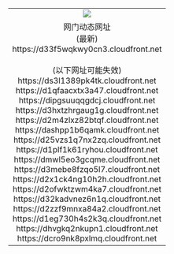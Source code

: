 ﻿<table>
  <tr></tr>
  <tr><td colspan=2 align=center><img src="https://d33f5wqkwy0cn3.cloudfront.net/Up/oGate.jpg" /></td></tr>
  <tr><td colspan=2 align=center>网门动态网址<br/>(最新)
<br>https://d33f5wqkwy0cn3.cloudfront.net
<br/><br/>(以下网址可能失效)
<br>https://ds3l1389pk4tk.cloudfront.net
<br>https://d1qfaacxtx3a47.cloudfront.net
<br>https://dipgsuuqqgdcj.cloudfront.net
<br>https://d3hxtzhrgaug1g.cloudfront.net
<br>https://d2m4zlxz82btqf.cloudfront.net
<br>https://dashpp1b6qamk.cloudfront.net
<br>https://d25vzs1q7nx2zq.cloudfront.net
<br>https://d1plf1k61ryhou.cloudfront.net
<br>https://dmwl5eo3gcqme.cloudfront.net
<br>https://d3mebe8fzqo5l7.cloudfront.net
<br>https://d2x1ck4ng10h2h.cloudfront.net
<br>https://d2ofwktzwm4ka7.cloudfront.net
<br>https://d32kadvnez6n1q.cloudfront.net
<br>https://d2zzf9mnxa84a2.cloudfront.net
<br>https://d1eg730h4s2k3q.cloudfront.net
<br>https://dhvgkq2nkupn1.cloudfront.net
<br>https://dcro9nk8pxlmq.cloudfront.net
    </td>
  </tr>
</table>
